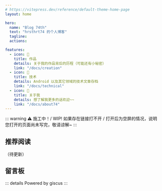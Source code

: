 ```yaml
---
# https://vitepress.dev/reference/default-theme-home-page
layout: home

hero:
  name: "Blog 74th"
  text: "hrsthrt74 的个人博客"
  tagline: 
  actions:

features:
  - icon: 👀
    title: 作品
    details: 关于我的作品背后的历程（可能还有小秘密）
    link: "/docs/creation"
  - icon: 🧐
    title: 技术
    details: Android 以及其它领域的技术文章存档
    link: "/docs/technical"
  - icon: 🤗
    title: 关于我
    details: 想了解我更多的话欢迎~~
    link: "/docs/about74"
---
```


::: warning ⚠️ 施工中！/ WIP!
如果存在链接打不开 / 打开后为空屏的情况，说明您打开的页面尚未写完，敬请谅解~
:::

## 推荐阅读

（待更新）

## 留言板
::: details Powered by giscus
<Giscus />
:::